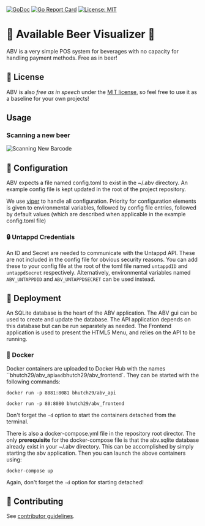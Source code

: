 [![GoDoc](https://godoc.org/github.com/golang/gddo?status.svg)](https://godoc.org/github.com/bhutch29/abv) [![Go Report Card](https://goreportcard.com/badge/github.com/bhutch29/abv)](https://goreportcard.com/report/github.com/bhutch29/abv) [![License: MIT](https://img.shields.io/badge/License-MIT-yellow.svg)](https://github.com/bhutch29/abv/blob/develop/LICENSE)

# 🍺 Available Beer Visualizer 🍺

ABV is a very simple POS system for beverages with no capacity for handling payment methods. Free as in beer!

## 👮 License

ABV is also *free as in speech* under the [MIT license](LICENSE), so feel free to use it as a baseline for your own projects!

## Usage

### Scanning a new beer

![Scanning New Barcode](https://i.imgur.com/0uDI5yOb.gif)

## 🔧 Configuration

ABV expects a file named config.toml to exist in the ~/.abv directory. An example config file is kept updated in the root of the project repository.

We use [viper](https://github.com/spf13/viper) to handle all configuration. Priority for configuration elements is given to environmental variables, followed by config file entries, followed by default values (which are described when applicable in the example config.toml file)

### 🔒 Untappd Credentials

An ID and Secret are needed to communicate with the Untappd API. These are not included in the config file for obvious security reasons. You can add these to your config file at the root of the toml file named `untappdID` and `untappdSecret` respectively. Alternatively, environmental variables named `ABV_UNTAPPDID` and `ABV_UNTAPPDSECRET` can be used instead.

## 🚀 Deployment

An SQLite database is the heart of the ABV application. The ABV gui can be used to create and update the database. The API application depends on this database but can be run separately as needed. The Frontend application is used to present the HTML5 Menu, and relies on the API to be running.

### 🐳 Docker

Docker containers are uploaded to Docker Hub with the names ``bhutch29/abv_api` and `bhutch29/abv_frontend`. They can be started with the following commands:

`docker run -p 8081:8081 bhutch29/abv_api`

`docker run -p 80:8080 bhutch29/abv_frontend`

Don't forget the `-d` option to start the containers detached from the terminal.

There is also a docker-compose.yml file in the repository root director. The only **prerequisite** for the docker-compose file is that the abv.sqlite database already exist in your ~/.abv directory. This can be accomplished by simply starting the abv application. Then you can launch the above containers using:

`docker-compose up`

Again, don't forget the `-d` option for starting detached!

## 🍻 Contributing

See [contributor guidelines](CONTRIBUTING.md).
